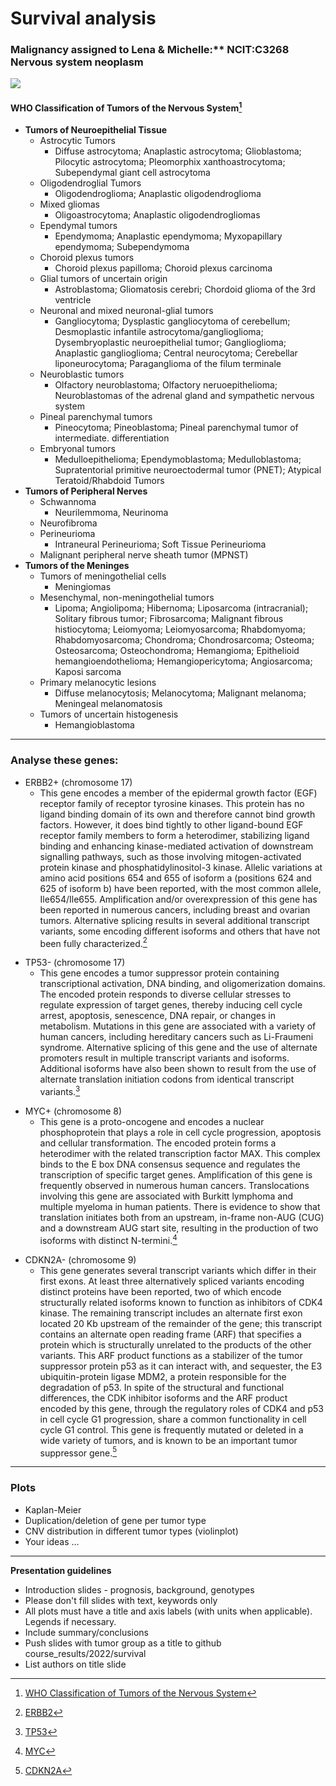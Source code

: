 # Survival analysis

### Malignancy assigned to Lena & Michelle:** NCIT:C3268 Nervous system neoplasm    

 ![](http://progenetix.org/cgi/PGX/cgi/collationPlots.cgi?datasetIds=progenetix&id=NCIT:C3268)

#### WHO Classification of Tumors of the Nervous System[^1]
* **Tumors of Neuroepithelial Tissue**
    * Astrocytic Tumors
        * Diffuse astrocytoma; Anaplastic astrocytoma; Glioblastoma; Pilocytic astrocytoma; Pleomorphix xanthoastrocytoma; Subependymal giant cell astrocytoma
    * Oligodendroglial Tumors
        * Oligodendroglioma; Anaplastic oligodendroglioma 
    * Mixed gliomas
        * Oligoastrocytoma; Anaplastic oligodendrogliomas
    * Ependymal tumors
        * Ependymoma; Anaplastic ependymoma; Myxopapillary ependymoma; Subependymoma
    * Choroid plexus tumors
        * Choroid plexus papilloma; Choroid plexus carcinoma
    * Glial tumors of uncertain origin
        * Astroblastoma; Gliomatosis cerebri; Chordoid glioma of the 3rd ventricle
    * Neuronal and mixed neuronal-glial tumors
        * Gangliocytoma; Dysplastic gangliocytoma of cerebellum; Desmoplastic infantile astrocytoma/ganglioglioma; Dysembryoplastic neuroepithelial tumor; Ganglioglioma; Anaplastic ganglioglioma; Central neurocytoma; Cerebellar liponeurocytoma;  Paraganglioma of the filum terminale 
    * Neuroblastic tumors
        * Olfactory neuroblastoma; Olfactory neruoepithelioma; Neuroblastomas of the adrenal gland and sympathetic nervous system
    * Pineal parenchymal tumors
        * Pineocytoma; Pineoblastoma; Pineal parenchymal tumor of intermediate. differentiation  
    * Embryonal tumors
        * Medulloepithelioma; Ependymoblastoma; Medulloblastoma; Supratentorial primitive neuroectodermal tumor (PNET); Atypical Teratoid/Rhabdoid Tumors
* **Tumors of Peripheral Nerves**
    * Schwannoma
        * Neurilemmoma, Neurinoma
    * Neurofibroma
    * Perineurioma
        * Intraneural Perineurioma; Soft Tissue Perineurioma
    * Malignant peripheral nerve sheath tumor (MPNST)
 * **Tumors of the Meninges**
    * Tumors of meningothelial cells
        * Meningiomas
    * Mesenchymal, non-meningothelial tumors
        * Lipoma; Angiolipoma; Hibernoma; Liposarcoma (intracranial); Solitary fibrous tumor; Fibrosarcoma; Malignant fibrous histiocytoma; Leiomyoma; Leiomyosarcoma; Rhabdomyoma; Rhabdomyosarcoma; Chondroma; Chondrosarcoma; Osteoma; Osteosarcoma; Osteochondroma; Hemangioma; Epithelioid hemangioendothelioma; Hemangiopericytoma; Angiosarcoma; Kaposi sarcoma
    * Primary melanocytic lesions
        * Diffuse melanocytosis; Melanocytoma; Malignant melanoma; Meningeal melanomatosis
    * Tumors of uncertain histogenesis
        * Hemangioblastoma
  
 [^1]: [WHO Classification of Tumors of the Nervous System](https://academic.oup.com/jnen/article/61/3/215/2609899?login=false)
  
 ---
      
### Analyse these genes:
* ERBB2+ (chromosome 17)
    * This gene encodes a member of the epidermal growth factor (EGF) receptor family of receptor tyrosine kinases. This protein has no ligand binding domain of its own and therefore cannot bind growth factors. However, it does bind tightly to other ligand-bound EGF receptor family members to form a heterodimer, stabilizing ligand binding and enhancing kinase-mediated activation of downstream signalling pathways, such as those involving mitogen-activated protein kinase and phosphatidylinositol-3 kinase. Allelic variations at amino acid positions 654 and 655 of isoform a (positions 624 and 625 of isoform b) have been reported, with the most common allele, Ile654/Ile655. Amplification and/or overexpression of this gene has been reported in numerous cancers, including breast and ovarian tumors. Alternative splicing results in several additional transcript variants, some encoding different isoforms and others that have not been fully characterized.[^2]
[^2]: [ERBB2](https://www.ncbi.nlm.nih.gov/gene/2064)
* TP53- (chromosome 17)
    * This gene encodes a tumor suppressor protein containing transcriptional activation, DNA binding, and oligomerization domains. The encoded protein responds to diverse cellular stresses to regulate expression of target genes, thereby inducing cell cycle arrest, apoptosis, senescence, DNA repair, or changes in metabolism. Mutations in this gene are associated with a variety of human cancers, including hereditary cancers such as Li-Fraumeni syndrome. Alternative splicing of this gene and the use of alternate promoters result in multiple transcript variants and isoforms. Additional isoforms have also been shown to result from the use of alternate translation initiation codons from identical transcript variants.[^3]
[^3]: [TP53](https://www.ncbi.nlm.nih.gov/gene/7157)
* MYC+ (chromosome 8)
    * This gene is a proto-oncogene and encodes a nuclear phosphoprotein that plays a role in cell cycle progression, apoptosis and cellular transformation. The encoded protein forms a heterodimer with the related transcription factor MAX. This complex binds to the E box DNA consensus sequence and regulates the transcription of specific target genes. Amplification of this gene is frequently observed in numerous human cancers. Translocations involving this gene are associated with Burkitt lymphoma and multiple myeloma in human patients. There is evidence to show that translation initiates both from an upstream, in-frame non-AUG (CUG) and a downstream AUG start site, resulting in the production of two isoforms with distinct N-termini.[^4]
[^4]: [MYC](https://www.ncbi.nlm.nih.gov/gene/4609)
* CDKN2A- (chromosome 9)
     * This gene generates several transcript variants which differ in their first exons. At least three alternatively spliced variants encoding distinct proteins have been reported, two of which encode structurally related isoforms known to function as inhibitors of CDK4 kinase. The remaining transcript includes an alternate first exon located 20 Kb upstream of the remainder of the gene; this transcript contains an alternate open reading frame (ARF) that specifies a protein which is structurally unrelated to the products of the other variants. This ARF product functions as a stabilizer of the tumor suppressor protein p53 as it can interact with, and sequester, the E3 ubiquitin-protein ligase MDM2, a protein responsible for the degradation of p53. In spite of the structural and functional differences, the CDK inhibitor isoforms and the ARF product encoded by this gene, through the regulatory roles of CDK4 and p53 in cell cycle G1 progression, share a common functionality in cell cycle G1 control. This gene is frequently mutated or deleted in a wide variety of tumors, and is known to be an important tumor suppressor gene.[^5]
[^5]: [CDKN2A](https://www.ncbi.nlm.nih.gov/gene/1029)

 ---
      
### Plots
* Kaplan-Meier
* Duplication/deletion of gene per tumor type
* CNV distribution in different tumor types (violinplot)
* Your ideas ...
      
 ---
      
**Presentation guidelines**
* Introduction slides - prognosis, background, genotypes
* Please don't fill slides with text, keywords only
* All plots must have a title and axis labels (with units when applicable). Legends if necessary.
* Include summary/conclusions
* Push slides with tumor group as a title to github course_results/2022/survival
* List authors on title slide


